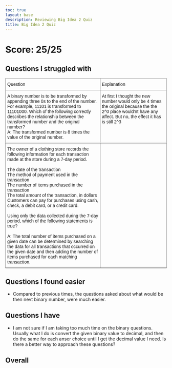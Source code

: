 ```yaml
---
toc: true
layout: base
description: Reviewing Big Idea 2 Quiz
title: Big Idea 2 Quiz
---
```


# Score: 25/25

## Questions I struggled with 
<style type="text/css">
.tg  {border-collapse:collapse;border-spacing:0;}
.tg td{border-color:black;border-style:solid;border-width:1px;font-family:Arial, sans-serif;font-size:14px;
  overflow:hidden;padding:10px 5px;word-break:normal;}
.tg th{border-color:black;border-style:solid;border-width:1px;font-family:Arial, sans-serif;font-size:14px;
  font-weight:normal;overflow:hidden;padding:10px 5px;word-break:normal;}
.tg .tg-0pky{border-color:inherit;text-align:left;vertical-align:top}
</style>
<table class="tg">
<thead>
  <tr>
    <th class="tg-0pky">Question</th>
    <th class="tg-0pky">Explanation</th>
  </tr>
</thead>
<tbody>
  <tr>
    <td class="tg-0pky">A binary number is to be transformed by appending three 0s to the end of the number. For example, 11101 is transformed to 11101000. Which of the following correctly describes the relationship between the transformed number and the original number?<br>A: The transformed number is 8 times the value of the original number.</td>
    <td class="tg-0pky">At first I thought the new number would only be 4 times the original because the the 2^0 place would'nt have any affect. But no, the effect it has is still 2^3</td>
  </tr>
  <tr>
    <td class="tg-0pky">The owner of a clothing store records the following information for each transaction made at the store during a 7-day period.<br><br>The date of the transaction<br>The method of payment used in the transaction<br>The number of items purchased in the transaction<br>The total amount of the transaction, in dollars<br>Customers can pay for purchases using cash, check, a debit card, or a credit card.<br><br>Using only the data collected during the 7-day period, which of the following statements is true?<br><br>A: The total number of items purchased on a given date can be determined by searching the data for all transactions that occurred on the given date and then adding the number of items purchased for each matching transaction.</td>
    <td class="tg-0pky"></td>
  </tr>
</tbody>
</table>


## Questions I found easier
- Compared to previous times, the questions asked about what would be then nevt binary number, were much easier. 


## Questions I have
- I am not sure if I am taking too much time on the binary questions. Usually what I do is convert the given binary value to decimal, and then do the same for each anser choice until I get the decimal value I need. Is there a better way to approach these questions?


## Overall 